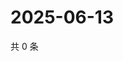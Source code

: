 # 2025-06-13

共 0 条

<!-- BEGIN ZHIHUQUESTIONS -->
<!-- 最后更新时间 Fri Jun 13 2025 08:56:44 GMT+0800 (China Standard Time) -->

<!-- END ZHIHUQUESTIONS -->
